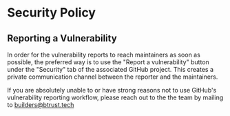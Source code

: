 # Security Policy

## Reporting a Vulnerability

In order for the vulnerability reports to reach maintainers as soon as possible, the preferred way is to use the "Report a vulnerability" button under the "Security" tab of the associated GitHub project. This creates a private communication channel between the reporter and the maintainers.

If you are absolutely unable to or have strong reasons not to use GitHub's vulnerability reporting workflow, please reach out to the the team by mailing to builders@btrust.tech
